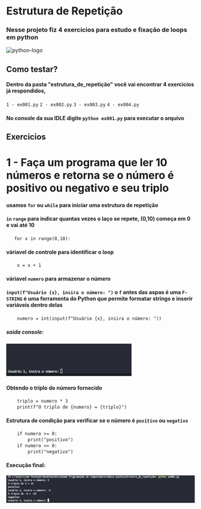 # Estrutura de Repetição 
### Nesse projeto fiz 4 exercicios para estudo e fixação de loops em python
![python-logo](https://encrypted-tbn0.gstatic.com/images?q=tbn:ANd9GcQUnEVz-jev6MNWhSixdb49bIfRHZreT_KzBA&s)
## Como testar?
#### Dentro da pasta "estrutura_de_repetição" você vai encontrar 4 exercicios já respondidos,
`1 - ex001.py`
`2 - ex002.py`
`3 - ex003.py`
`4 - ex004.py`
#### No console da sua IDLE digite `python ex001.py` para executar o arquivo
## Exercicios
# 1 - Faça um programa que ler 10 números e retorna se o número é positivo ou negativo e seu triplo
#### usamos `for` ou `while` para iniciar uma estrutura de repetição
#### `in` `range`  para indicar quantas vezes o laço se repete, (0,10) começa em 0 e vai até 10
```
   for x in range(0,10):
```
#### váriavel de controle para identificar o loop
```
    x = x + 1 
```
#### váriavel `numero` para armazenar o número
#### `input(f"Usuário {x}, insira o número: ")` o `f` antes das aspas é uma `F-STRING` é uma ferramenta do Python que permite formatar strings e inserir variáveis dentro delas

```
    numero = int(input(f"Usuário {x}, insira o número: ")) 
```
##### saida console:
![saida_console](/images/console_out.png)
#### Obtendo o triplo do número fornecido
```
    triplo = numero * 3
    print(f"O triplo de {numero} = {triplo}")
```
#### Estrutura de condição para verificar se o número é `positivo` ou `negativo`
```    
    if numero >= 0:
        print("positivo")
    if numero <= 0: 
        print("negativo")  
```
#### Execução final:
![image_final](/images/imagem_final.png)

